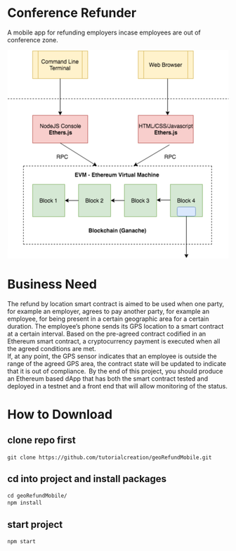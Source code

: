 # Conference Refunder

A mobile app for refunding employers incase employees are out of conference zone.

![Test Image 4](images/dfd.png)


# Business Need
 
The refund by location smart contract is aimed to be used when one party, for example an employer, agrees to pay another party, for example an employee, for being present in a certain geographic area for a certain duration. The employee’s phone sends its GPS location to a smart contract at a certain interval. Based on the pre-agreed contract codified in an Ethereum smart contract, a cryptocurrency payment is executed when all the agreed conditions are met.  
If, at any point, the GPS sensor indicates that an employee is outside the range of the agreed GPS area, the contract state will be updated to indicate that it is out of compliance.  
By the end of this project, you should produce an Ethereum based dApp that has both the smart contract tested and deployed in a testnet and a front end that will allow monitoring of the status.

# How to Download

## clone repo first
````
git clone https://github.com/tutorialcreation/geoRefundMobile.git
````
## cd into project and install packages
```
cd geoRefundMobile/
npm install
```
## start project
```
npm start
```
